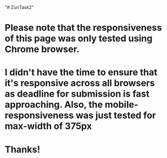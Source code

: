 "# ZuriTask2" 

# Please note that the responsiveness of this page was only tested using Chrome browser.
# I didn't have the time to ensure that it's responsive across all browsers as deadline for submission is fast approaching. Also, the mobile-responsiveness was just tested for max-width of 375px 
# Thanks!
